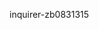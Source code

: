  inquirer-zb0831315
<!-- 
1. User executes program
2. User is greeted by a welcome message.
3. User is asked what size pizza they would like to order.
4. User is asked what kind of sauce they would like on their pizza
5. User is asked what kind of toppings they would like on their pizza.
6. The order for the user will be repeated back to them as verification.
7. Ask customer if the order is correct.
8. If the order is not correct, allow them to fix it.
9. If the order is correct a message will appear saying that the pizza is on its way!  
-->